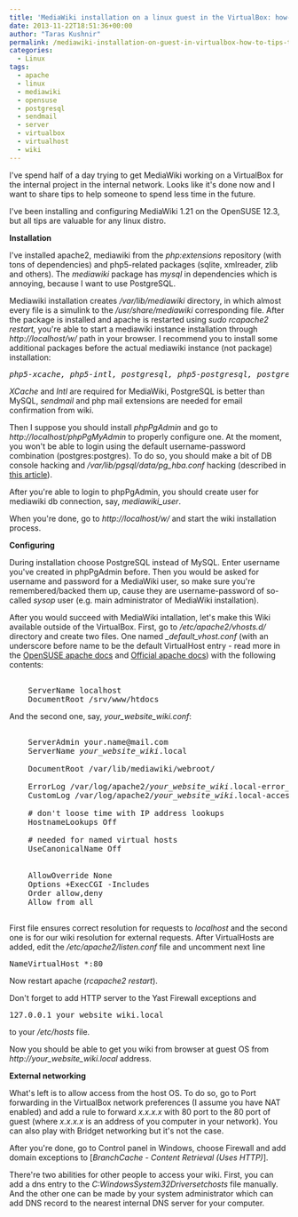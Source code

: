 ```yaml
---
title: 'MediaWiki installation on a linux guest in the VirtualBox: how-to, tips & tricks'
date: 2013-11-22T18:51:36+00:00
author: "Taras Kushnir"
permalink: /mediawiki-installation-on-guest-in-virtualbox-how-to-tips-tricks/
categories:
  - Linux
tags:
  - apache
  - linux
  - mediawiki
  - opensuse
  - postgresql
  - sendmail
  - server
  - virtualbox
  - virtualhost
  - wiki
---
```

I've spend half of a day trying to get MediaWiki working on a VirtualBox for the internal project in the internal network. Looks like it's done now and I want to share tips to help someone to spend less time in the future.

I've been installing and configuring MediaWiki 1.21 on the OpenSUSE 12.3, but all tips are valuable for any linux distro.

<!--more-->

**Installation**

I've installed apache2, mediawiki from the _php:extensions_ repository (with tons of dependencies) and php5-related packages (sqlite, xmlreader, zlib and others). The _mediawiki_ package has _mysql_ in dependencies which is annoying, because I want to use PostgreSQL.

Mediawiki installation creates _/var/lib/mediawiki_ directory, in which almost every file is a simulink to the _/usr/share/mediawiki_ corresponding file. After the package is installed and apache is restarted using _sudo rcapache2 restart,_ you're able to start a mediawiki instance installation through _http://localhost/w/_ path in your browser. I recommend you to install some additional packages before the actual mediawiki instance (not package) installation:

<pre><em>php5-xcache, php5-intl, postgresql, php5-postgresql, postgresql-server, sendmail, php5-pear-Mail</em></pre>

_XCache_ and _Intl_ are required for MediaWiki, PostgreSQL is better than MySQL, _sendmail_ and php mail extensions are needed for email confirmation from wiki.

Then I suppose you should install _phpPgAdmin_ and go to _http://localhost/phpPgMyAdmin_ to properly configure one. At the moment, you won't be able to login using the default username-password combination (postgres:postgres). To do so, you should make a bit of DB console hacking and _/var/lib/pgsql/data/pg_hba.conf_ hacking (described in <a href="http://blog.milczarek.it/2012/09/install-postgresql-on-opensuse-12-1/" target="_blank">this article</a>).

After you're able to login to phpPgAdmin, you should create user for mediawiki db connection, say, _mediawiki_user_.

When you're done, go to _http://localhost/w/_ and start the wiki installation process.

**Configuring**

During installation choose PostgreSQL instead of MySQL. Enter username you've created in phpPgAdmin before. Then you would be asked for username and password for a MediaWiki user, so make sure you're remembered/backed them up, cause they are username-password of so-called _sysop_ user (e.g. main administrator of MediaWiki installation).

After you would succeed with MediaWiki intallation, let's make this Wiki available outside of the VirtualBox. First, go to _/etc/apache2/vhosts.d/_ directory and create two files. One named _\_default\_vhost.conf_ (with an underscore before name to be the default VirtualHost entry - read more in the <a href="http://activedoc.opensuse.org/book/opensuse-reference/chapter-20-the-apache-http-server" target="_blank">OpenSUSE apache docs</a> and <a href="http://httpd.apache.org/docs/2.2/vhosts/" target="_blank">Official apache docs</a>) with the following contents:

<pre><VirtualHost *:80>
    ServerName localhost
    DocumentRoot /srv/www/htdocs
</VirtualHost></pre>

And the second one, say, _your\_website\_wiki.conf_:

<pre><VirtualHost *:80>
    ServerAdmin your.name@mail.com
    ServerName <em>your_website_wiki</em>.local

    DocumentRoot /var/lib/mediawiki/webroot/

    ErrorLog /var/log/apache2/<em>your_website_wiki</em>.local-error_log
    CustomLog /var/log/apache2/<em>your_website_wiki</em>.local-access_log combined

    # don't loose time with IP address lookups
    HostnameLookups Off

    # needed for named virtual hosts
    UseCanonicalName Off

    <Directory "/var/lib/mediawiki/webroot">
    AllowOverride None
    Options +ExecCGI -Includes
    Order allow,deny
    Allow from all
    </Directory>
</VirtualHost></pre>

First file ensures correct resolution for requests to _localhost_ and the second one is for our wiki resolution for external requests. After VirtualHosts are added, edit the _/etc/apache2/listen.conf_ file and uncomment next line

<pre>NameVirtualHost *:80</pre>

Now restart apache (_rcapache2 restart_).

Don't forget to add HTTP server to the Yast Firewall exceptions and

<pre>127.0.0.1 your_website_wiki.local</pre>

to your _/etc/hosts_ file.

Now you should be able to get you wiki from browser at guest OS from _http://your\_website\_wiki.local_ address.

**External networking**

What's left is to allow access from the host OS. To do so, go to Port forwarding in the VirtualBox network preferences (I assume you have NAT enabled) and add a rule to forward _x.x.x.x_ with 80 port to the 80 port of guest (where _x.x.x.x_ is an address of you computer in your network). You can also play with Bridget networking but it's not the case.

After you're done, go to Control panel in Windows, choose Firewall and add domain exceptions to [_BranchCache - Content Retrieval (Uses HTTP)_].

There're two abilities for other people to access your wiki. First, you can add a dns entry to the _C:WindowsSystem32Driversetchosts_ file manually. And the other one can be made by your system administrator which can add DNS record to the nearest internal DNS server for your computer.
